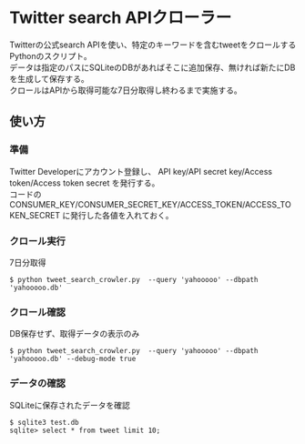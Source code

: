 # Twitter search APIクローラー
Twitterの公式search APIを使い、特定のキーワードを含むtweetをクロールするPythonのスクリプト。  
データは指定のパスにSQLiteのDBがあればそこに追加保存、無ければ新たにDBを生成して保存する。  
クロールはAPIから取得可能な7日分取得し終わるまで実施する。  
## 使い方
### 準備
Twitter Developerにアカウント登録し、 API key/API secret key/Access token/Access token secret を発行する。  
コードの CONSUMER_KEY/CONSUMER_SECRET_KEY/ACCESS_TOKEN/ACCESS_TOKEN_SECRET に発行した各値を入れておく。  
### クロール実行
7日分取得
```
$ python tweet_search_crowler.py  --query 'yahooooo' --dbpath 'yahooooo.db'
```
### クロール確認
DB保存せず、取得データの表示のみ
```
$ python tweet_search_crowler.py  --query 'yahooooo' --dbpath 'yahooooo.db' --debug-mode true
```
### データの確認
SQLiteに保存されたデータを確認
```
$ sqlite3 test.db
sqlite> select * from tweet limit 10;
```
